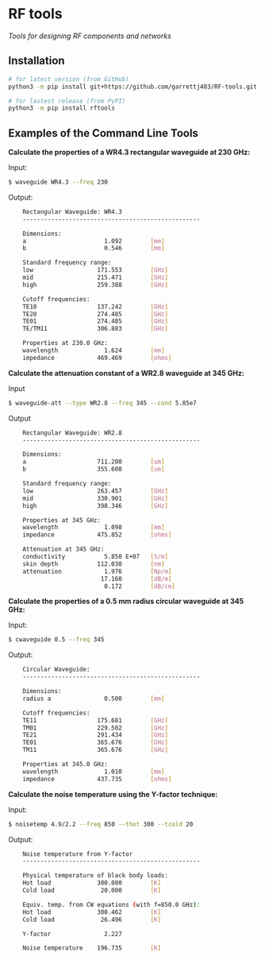 RF tools
========

*Tools for designing RF components and networks*

Installation
------------

```bash
# for latest version (from GitHub)
python3 -m pip install git+https://github.com/garrettj403/RF-tools.git

# for lastest release (from PyPI)
python3 -m pip install rftools
```

Examples of the Command Line Tools
----------------------------------

**Calculate the properties of a WR4.3 rectangular waveguide at 230 GHz:**

Input:
```bash
$ waveguide WR4.3 --freq 230
```
Output:
```bash
    Rectangular Waveguide: WR4.3
    --------------------------------------------------

    Dimensions:
    a                      1.092        [mm]
    b                      0.546        [mm]

    Standard frequency range:
    low                  171.553        [GHz]
    mid                  215.471        [GHz]
    high                 259.388        [GHz]

    Cutoff frequencies:
    TE10                 137.242        [GHz]
    TE20                 274.485        [GHz]
    TE01                 274.485        [GHz]
    TE/TM11              306.883        [GHz]

    Properties at 230.0 GHz:
    wavelength             1.624        [mm]
    impedance            469.469        [ohms]
```

**Calculate the attenuation constant of a WR2.8 waveguide at 345 GHz:**

Input
```bash
$ waveguide-att --type WR2.8 --freq 345 --cond 5.85e7
```
Output
```bash
    Rectangular Waveguide: WR2.8
    --------------------------------------------------

    Dimensions:
    a                    711.200        [um]
    b                    355.600        [um]

    Standard frequency range:
    low                  263.457        [GHz]
    mid                  330.901        [GHz]
    high                 398.346        [GHz]

    Properties at 345 GHz:
    wavelength             1.098        [mm]
    impedance            475.852        [ohms]

    Attenuation at 345 GHz:
    conductivity           5.850 E+07   [S/m]
    skin depth           112.030        [nm]
    attenuation            1.976        [Np/m]
                          17.160        [dB/m]
                           0.172        [dB/cm]
``` 
**Calculate the properties of a 0.5 mm radius circular waveguide at 345 GHz:**

Input: 
```bash
$ cwaveguide 0.5 --freq 345
```
Output:
```bash
    Circular Waveguide:
    --------------------------------------------------

    Dimensions:
    radius a               0.500        [mm]

    Cutoff frequencies:
    TE11                 175.681        [GHz]
    TM01                 229.502        [GHz]
    TE21                 291.434        [GHz]
    TE01                 365.676        [GHz]
    TM11                 365.676        [GHz]

    Properties at 345.0 GHz:
    wavelength             1.010        [mm]
    impedance            437.735        [ohms]
```

**Calculate the noise temperature using the Y-factor technique:**

Input:
```bash
$ noisetemp 4.9/2.2 --freq 850 --thot 300 --tcold 20
```
Output:
```bash
    Noise temperature from Y-factor
    --------------------------------------------------

    Physical temperature of black body loads:
    Hot load             300.000        [K]
    Cold load             20.000        [K]

    Equiv. temp. from CW equations (with f=850.0 GHz):
    Hot load             300.462        [K]
    Cold load             26.496        [K]

    Y-factor               2.227

    Noise temperature    196.735        [K]
```
